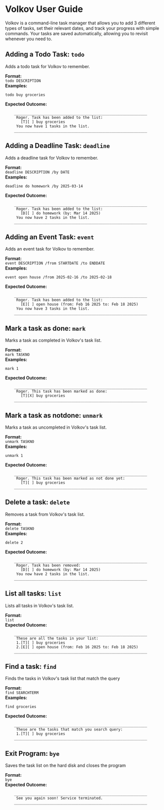 # Volkov User Guide

Volkov is a command-line task manager that allows you to add 3 different types of tasks,
set their relevant dates, and track your progress with simple commands. 
Your tasks are saved automatically, allowing you to revisit whenever you need to.

## Adding a Todo Task: `todo`
Adds a todo task for Volkov to remember.

**Format:**  
`todo DESCRIPTION`  
**Examples:**
```
todo buy groceries
```
**Expected Outcome:**
```
    ____________________________________________________________
     Roger. Task has been added to the list:
       [T][ ] buy groceries
     You now have 1 tasks in the list.
    ____________________________________________________________

```

## Adding a Deadline Task: `deadline`
Adds a deadline task for Volkov to remember.

**Format:**  
`deadline DESCRIPTION /by DATE`  
**Examples:**
```
deadline do homework /by 2025-03-14
```
**Expected Outcome:**
```
    ____________________________________________________________
     Roger. Task has been added to the list:
       [D][ ] do homework (by: Mar 14 2025)
     You now have 2 tasks in the list.
    ____________________________________________________________
```

## Adding an Event Task: `event`
Adds an event task for Volkov to remember.

**Format:**  
`event DESCRIPTION /from STARTDATE /to ENDDATE`  
**Examples:**
```
event open house /from 2025-02-16 /to 2025-02-18
```
**Expected Outcome:**
```
    ____________________________________________________________
     Roger. Task has been added to the list:
       [E][ ] open house (from: Feb 16 2025 to: Feb 18 2025)
     You now have 3 tasks in the list.
    ____________________________________________________________
```

## Mark a task as done: `mark`
Marks a task as completed in Volkov's task list.

**Format:**  
`mark TASKNO`  
**Examples:**
```
mark 1
```
**Expected Outcome:**
```
    ____________________________________________________________
     Roger. This task has been marked as done:
       [T][X] buy groceries
    ____________________________________________________________
```

## Mark a task as notdone: `unmark`
Marks a task as uncompleted in Volkov's task list.

**Format:**  
`unmark TASKNO`  
**Examples:**
```
unmark 1
```
**Expected Outcome:**
```
    ____________________________________________________________
     Roger. This task has been marked as not done yet:
       [T][ ] buy groceries
    ____________________________________________________________
```

## Delete a task: `delete`
Removes a task from Volkov's task list.

**Format:**  
`delete TASKNO`  
**Examples:**
```
delete 2
```
**Expected Outcome:**
```
    ____________________________________________________________
     Roger. Task has been removed:
       [D][ ] do homework (by: Mar 14 2025)
     You now have 2 tasks in the list.
    ____________________________________________________________
```

## List all tasks: `list`
Lists all tasks in Volkov's task list.

**Format:**  
`list`  
**Expected Outcome:**
```
    ____________________________________________________________
     These are all the tasks in your list:
     1.[T][ ] buy groceries
     2.[E][ ] open house (from: Feb 16 2025 to: Feb 18 2025)
    ____________________________________________________________
```

## Find a task: `find`
Finds the tasks in Volkov's task list that match the query

**Format:**  
`find SEARCHTERM`  
**Examples:**
```
find groceries
```
**Expected Outcome:**
```
    ____________________________________________________________
     These are the tasks that match you search query:
     1.[T][ ] buy groceries
    ____________________________________________________________
```

## Exit Program: `bye`
Saves the task list on the hard disk and closes the program

**Format:**  
`bye`  
**Expected Outcome:**
```
    ____________________________________________________________
     See you again soon! Service terminated.
    ____________________________________________________________
```
